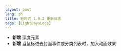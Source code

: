 ```yaml
---
layout: post
lang: zh
title: 轻时光 1.9.2 更新日志
tags: [LightDaysLogs]
---
```

- **新增** 深度元素- **新增** 当鼠标进去封面事件或分类列表时，加入动画效果
